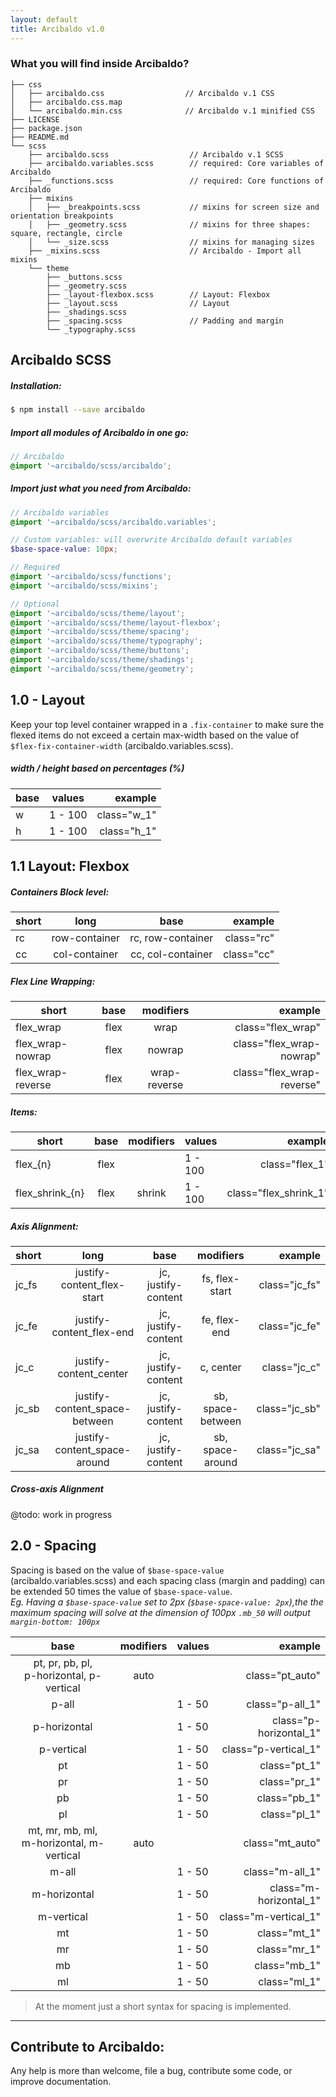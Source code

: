 ```yaml
---
layout: default
title: Arcibaldo v1.0
---
```


### What you will find inside Arcibaldo?

```
├── css
│   ├── arcibaldo.css                  // Arcibaldo v.1 CSS
│   ├── arcibaldo.css.map               
│   └── arcibaldo.min.css              // Arcibaldo v.1 minified CSS 
├── LICENSE
├── package.json
├── README.md
└── scss
    ├── arcibaldo.scss                  // Arcibaldo v.1 SCSS
    ├── arcibaldo.variables.scss        // required: Core variables of Arcibaldo
    ├── _functions.scss                 // required: Core functions of Arcibaldo
    ├── mixins
    │   ├── _breakpoints.scss           // mixins for screen size and orientation breakpoints
    │   ├── _geometry.scss              // mixins for three shapes: square, rectangle, circle
    │   └── _size.scss                  // mixins for managing sizes
    ├── _mixins.scss                    // Arcibaldo - Import all mixins
    └── theme
        ├── _buttons.scss
        ├── _geometry.scss              
        ├── _layout-flexbox.scss        // Layout: Flexbox
        ├── _layout.scss                // Layout
        ├── _shadings.scss              
        ├── _spacing.scss               // Padding and margin
        └── _typography.scss
```

## Arcibaldo SCSS

##### Installation:

```bash
$ npm install --save arcibaldo
```

 
##### Import all modules of Arcibaldo in one go:

```scss
// Arcibaldo
@import '~arcibaldo/scss/arcibaldo';
```


##### Import just what you need from Arcibaldo:

```scss
// Arcibaldo variables
@import '~arcibaldo/scss/arcibaldo.variables';

// Custom variables: will overwrite Arcibaldo default variables
$base-space-value: 10px;

// Required
@import '~arcibaldo/scss/functions';
@import '~arcibaldo/scss/mixins';

// Optional
@import '~arcibaldo/scss/theme/layout';
@import '~arcibaldo/scss/theme/layout-flexbox';
@import '~arcibaldo/scss/theme/spacing';
@import '~arcibaldo/scss/theme/typography';
@import '~arcibaldo/scss/theme/buttons';
@import '~arcibaldo/scss/theme/shadings';
@import '~arcibaldo/scss/theme/geometry';
```




## 1.0 - Layout

Keep your top level container wrapped in a `.fix-container` to make sure the flexed items do not exceed a certain max-width based on the value of `$flex-fix-container-width` (arcibaldo.variables.scss).

##### width / height based on percentages (%)


| **base**      |**values**| **example** |
| ------------- |:--------:| -----------:|
| w             | 1 - 100  | class="w_1" |
| h             | 1 - 100  | class="h_1" |



## 1.1 Layout: Flexbox


##### Containers Block level: 

| **short**    | **long**      | **base**          | **example**                 |
| ------------ |:-------------:|:-----------------:| ---------------------------:|
| rc           | row-container | rc, row-container | class="rc"                  |
| cc           | col-container | cc, col-container | class="cc"                  |

##### Flex Line Wrapping:
 
| **short**         | **base**      |**modifiers**               | **example**                 |
| ----------------- |:-------------:|:--------------------------:| ---------------------------:|
| flex_wrap         | flex          | wrap                       | class="flex_wrap"           |
| flex_wrap-nowrap  | flex          | nowrap                     | class="flex_wrap-nowrap"    |
| flex_wrap-reverse | flex          | wrap-reverse               | class="flex_wrap-reverse"   |

##### Items:

| **short**       | **base**      |**modifiers**               | **values**     | **example**                  |
| --------------- |:-------------:|:--------------------------:|:---------------| ----------------------------:|
| flex_{n}        | flex          |                            | 1 - 100        | class="flex_1"               |
| flex_shrink_{n} | flex          | shrink                     | 1 - 100        | class="flex_shrink_1"        |

##### Axis Alignment:

| **short**     | **long**                          | **base**              |**modifiers**                  | **example**                   |
| ------------- |:---------------------------------:|:---------------------:|:-----------------------------:| -----------------------------:|
| jc_fs         | justify-content_flex-start        | jc, justify-content   | fs, flex-start                | class="jc_fs"                 |
| jc_fe         | justify-content_flex-end          | jc, justify-content   | fe, flex-end                  | class="jc_fe"                 |
| jc_c          | justify-content_center            | jc, justify-content   | c, center                     | class="jc_c"                  |
| jc_sb         | justify-content_space-between     | jc, justify-content   | sb, space-between             | class="jc_sb"                 |
| jc_sa         | justify-content_space-around      | jc, justify-content   | sb, space-around              | class="jc_sa"                 |

##### Cross-axis Alignment

@todo: work in progress


## 2.0 - Spacing 

Spacing is based on the value of `$base-space-value` (arcibaldo.variables.scss) and each spacing class (margin and padding) can be extended 
50 times the value of `$base-space-value`. <br>
*Eg. Having a `$base-space-value` set to 2px (`$base-space-value: 2px`),the the maximum spacing will solve at the dimension of 100px
`.mb_50` will output `margin-bottom: 100px`*


| **base**                                       |**modifiers**  | **values**  | **example**                   |
|:----------------------------------------------:|:-------------:|:------------| -----------------------------:|
| pt, pr, pb, pl, <br> p-horizontal, p-vertical  | auto          |             | class="pt_auto"               |
| p-all                                          |               | 1 - 50      | class="p-all_1"               |
| p-horizontal                                   |               | 1 - 50      | class="p-horizontal_1"        |
| p-vertical                                     |               | 1 - 50      | class="p-vertical_1"          |
| pt                                             |               | 1 - 50      | class="pt_1"                  |
| pr                                             |               | 1 - 50      | class="pr_1"                  |
| pb                                             |               | 1 - 50      | class="pb_1"                  |
| pl                                             |               | 1 - 50      | class="pl_1"                  |
| mt, mr, mb, ml, <br> m-horizontal, m-vertical  | auto          |             | class="mt_auto"               |
| m-all                                          |               | 1 - 50      | class="m-all_1"               |
| m-horizontal                                   |               | 1 - 50      | class="m-horizontal_1"        |
| m-vertical                                     |               | 1 - 50      | class="m-vertical_1"          |
| mt                                             |               | 1 - 50      | class="mt_1"                  |
| mr                                             |               | 1 - 50      | class="mr_1"                  |
| mb                                             |               | 1 - 50      | class="mb_1"                  |
| ml                                             |               | 1 - 50      | class="ml_1"                  | 

> At the moment just a short syntax for spacing is implemented.



<hr>

## Contribute to Arcibaldo:

Any help is more than welcome, file a bug, contribute some code, or improve documentation. 
